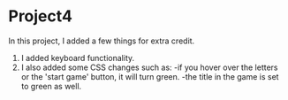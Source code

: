 # Project4
 
In this project, I added a few things for extra credit.
1. I added keyboard functionality.
2. I also added some CSS changes such as:
    -if you hover over the letters or the 'start game' button, it will turn green.
    -the title in the game is set to green as well.